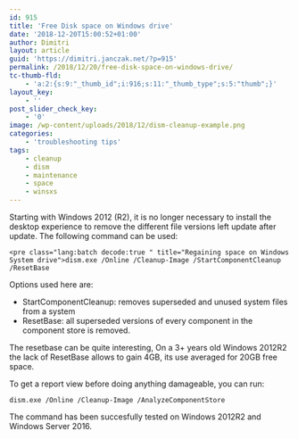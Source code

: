 ```yaml
---
id: 915
title: 'Free Disk space on Windows drive'
date: '2018-12-20T15:00:52+01:00'
author: Dimitri
layout: article
guid: 'https://dimitri.janczak.net/?p=915'
permalink: /2018/12/20/free-disk-space-on-windows-drive/
tc-thumb-fld:
    - 'a:2:{s:9:"_thumb_id";i:916;s:11:"_thumb_type";s:5:"thumb";}'
layout_key:
    - ''
post_slider_check_key:
    - '0'
image: /wp-content/uploads/2018/12/dism-cleanup-example.png
categories:
    - 'troubleshooting tips'
tags:
    - cleanup
    - dism
    - maintenance
    - space
    - winsxs
---
```


Starting with Windows 2012 (R2), it is no longer necessary to install the desktop experience to remove the different file versions left update after update. The following command can be used:

```
<pre class="lang:batch decode:true " title="Regaining space on Windows System drive">dism.exe /Online /Cleanup-Image /StartComponentCleanup /ResetBase
```

Options used here are:

- StartComponentCleanup: removes superseded and unused system files from a system
- ResetBase: all superseded versions of every component in the component store is removed.

The resetbase can be quite interesting, On a 3+ years old Windows 2012R2 the lack of ResetBase allows to gain 4GB, its use averaged for 20GB free space.

To get a report view before doing anything damageable, you can run:

```
dism.exe /Online /Cleanup-Image /AnalyzeComponentStore
```

The command has been succesfully tested on Windows 2012R2 and Windows Server 2016.